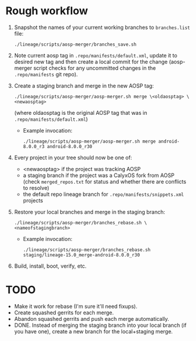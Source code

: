 # Rough workflow

1. Snapshot the names of your current working branches to `branches.list` file:

       ./lineage/scripts/aosp-merger/branches_save.sh

2. Note current aosp tag in `.repo/manifests/default.xml`, update it to desired new tag and then create a local commit for the change (aosp-merger script checks for any uncommitted changes in the `.repo/manifests` git repo).
3. Create a staging branch and merge in the new AOSP tag:

       ./lineage/scripts/aosp-merger/aosp-merger.sh merge \<oldaosptag> \<newaosptag>
   (where oldaosptag is the original AOSP tag that was in `.repo/manifests/default.xml`)
   * Example invocation:

         ./lineage/scripts/aosp-merger/aosp-merger.sh merge android-8.0.0_r3 android-8.0.0_r30

4. Every project in your tree should now be one of:
   * \<newaosptag> if the project was tracking AOSP
   * a staging branch if the project was a CalyxOS fork from AOSP (check `merged_repos.txt` for status and whether there are conflicts to resolve)
   * the default repo lineage branch for `.repo/manifests/snippets.xml` projects
5. Restore your local branches and merge in the staging branch:

       ./lineage/scripts/aosp-merger/branches_rebase.sh \<nameofstagingbranch>
   * Example invocation:

         ./lineage/scripts/aosp-merger/branches_rebase.sh staging/lineage-15.0_merge-android-8.0.0_r30
6. Build, install, boot, verify, etc.

# TODO

* Make it work for rebase (I'm sure it'll need fixups).
* Create squashed gerrits for each merge.
* Abandon squashed gerrits and push each merge automatically.
* DONE. Instead of merging the staging branch into your local branch (if you have one), create a new branch for the local+staging merge.
